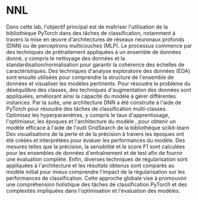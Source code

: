 # NNL
Dans cette lab, l'objectif principal est de maîtriser l'utilisation de la bibliothèque PyTorch dans des tâches de classification, notamment à travers la mise en œuvre d'architectures de réseaux neuronaux profonds (DNN) 
ou de perceptrons multicouches (MLP). Le processus commence par des techniques de prétraitement appliquées à un ensemble de données donné, y compris le nettoyage des données et la standardisation/normalisation
pour garantir la cohérence des échelles de caractéristiques. Des techniques d'analyse exploratoire des données (EDA) sont ensuite utilisées pour comprendre la structure de l'ensemble de données et visualiser 
les modèles pertinents.
Pour résoudre le problème du déséquilibre des classes, des techniques d'augmentation des données sont appliquées, améliorant ainsi la capacité du modèle à gérer différentes instances. Par la suite, une architecture
DNN a été construite à l'aide de PyTorch pour résoudre des tâches de classification multi-classes. Optimisez les hyperparamètres, y compris le taux d'apprentissage, l'optimiseur, les époques et l'architecture du modèle
, pour obtenir un modèle efficace à l'aide de l'outil GridSearch de la bibliothèque scikit-learn
Des visualisations de la perte et de la précision à travers les époques ont été créées et interprétées pour évaluer les performances du modèle. Des mesures telles que la précision, la sensibilité et le score F1
sont calculées pour les ensembles de données d'entraînement et de test afin de fournir une évaluation complète. Enfin, diverses techniques de régularisation sont appliquées à l'architecture et les résultats obtenus
sont comparés au modèle initial pour mieux comprendre l'impact de la régularisation sur les performances de classification. Cette approche globale vise à promouvoir une compréhension holistique des tâches de 
classification PyTorch et des complexités impliquées dans l'optimisation et l'évaluation des modèles.
